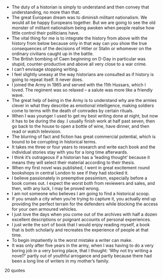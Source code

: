  - The duty of a historian is simply to understand and then convey that understanding, no more than that.
 - The great European dream was to diminish militant nationalism. We would all be happy Europeans together. But we are going to see the old monster of militant nationalism being awoken when people realise how little control their politicians have.
 - The vital thing for me is to integrate the history from above with the history from below because only in that way can you show the true consequences of the decisions of Hitler or Stalin or whomever on the ordinary civilians caught up in the battle.
 - The British bombing of Caen beginning on D-Day in particular was stupid, counter-productive and above all very close to a war crime.
 - I can’t envisage stopping writing.
 - I feel slightly uneasy at the way historians are consulted as if history is going to repeat itself. It never does.
 - I joined the Army in 1965 and served with the 11th Hussars, which I loved. The regiment was so relaxed – a salute was more like a friendly wave.
 - The great help of being in the Army is to understand why are the armies clever in what they describe as emotional intelligence, making soldiers come to terms with the death of comrades by certain rituals.
 - When I was younger I used to get my best writing done at night, but now it has to be during the day. I usually finish work at half past seven, then go back to the house to open a bottle of wine, have dinner, and then read or watch television.
 - The blurring of fact and fiction has great commercial potential, which is bound to be corrupting in historical terms.
 - It takes me three or four years to research and write each book and the individual stories stay with you for a long time afterwards.
 - I think it’s outrageous if a historian has a ‘leading thought’ because it means they will select their material according to their thesis.
 - When my first novel was published, I went in great excitement round bookshops in central London to see if they had stocked it.
 - I believe passionately in preemptive pessimism, especially before a book comes out. I expect the worst both from reviewers and sales, and then, with any luck, I may be proved wrong.
 - I am not someone who believes I am going to find a historical scoop.
 - If you smash a city when you’re trying to capture it, you actually end up providing the perfect terrain for the defenders while blocking the access for your own armoured vehicles.
 - I just love the days when you come out of the archives with half a dozen excellent descriptions or poignant accounts of personal experiences.
 - I just write the sort of book that I would enjoy reading myself, a book that is both scholarly and recreates the experience of people at that time.
 - To begin impatiently is the worst mistake a writer can make.
 - It was only after five years in the army, when I was having to do a very boring job in a very boring place, that I thought: ‘Why not try writing a novel?’ partly out of youthful arrogance and partly because there had been a long line of writers in my mother’s family.

20 quotes